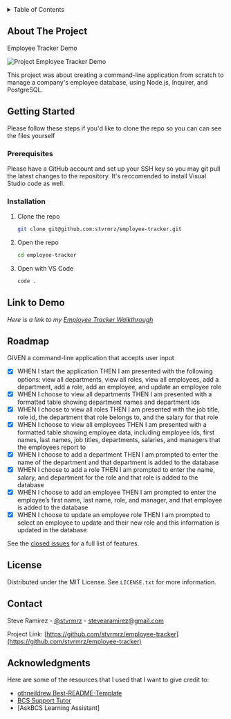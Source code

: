 <!-- TABLE OF CONTENTS -->
<details>
  <summary>Table of Contents</summary>
  <ol>
    <li>
      <a href="#about-the-project">About The Project</a>
    </li>
    <li>
      <a href="#getting-started">Getting Started</a>
      <ul>
        <li><a href="#prerequisites">Prerequisites</a></li>
        <li><a href="#installation">Installation</a></li>
      </ul>
    </li>
    <li><a href="#link-to-demo">Link to Demo</a></li>
    <li><a href="#license">License</a></li>
    <li><a href="#contact">Contact</a></li>
    <li><a href="#acknowledgments">Acknowledgments</a></li>
  </ol>
</details>

<!-- ABOUT THE PROJECT -->
## About The Project
Employee Tracker Demo

![Project Employee Tracker Demo](employee-tracker.gif)

This project was about creating a command-line application from scratch to manage a company's employee database, using Node.js, Inquirer, and PostgreSQL. 


<!-- GETTING STARTED -->
## Getting Started

Please follow these steps if you'd like to clone the repo so you can can see the files yourself

### Prerequisites

Please have a GitHub account and set up your SSH key so you may git pull the latest changes to the repository. It's
reccomended to install Visual Studio code as well.

### Installation

1. Clone the repo
   ```sh
   git clone git@github.com:stvrmrz/employee-tracker.git
   ```
3. Open the repo 
   ```sh
   cd employee-tracker
   ```
4. Open with VS Code
   ```sh
   code .
   ```

<!-- USAGE EXAMPLES -->
## Link to Demo

_Here is a link to my [Employee Tracker Walkthrough](https://watch.screencastify.com/v/9GAXgpWYltwSW4q69MZf)_

<!-- ROADMAP -->
## Roadmap

GIVEN a command-line application that accepts user input
- [x] WHEN I start the application
      THEN I am presented with the following options: view all departments, view all roles, view all employees, add a department, add a role, add an employee, and update an employee role
- [x] WHEN I choose to view all departments
      THEN I am presented with a formatted table showing department names and department ids
- [x] WHEN I choose to view all roles
      THEN I am presented with the job title, role id, the department that role belongs to, and the salary for that role
- [x] WHEN I choose to view all employees
      THEN I am presented with a formatted table showing employee data, including employee ids, first names, last names, job titles, departments, salaries, and managers that the employees report to
- [x] WHEN I choose to add a department
      THEN I am prompted to enter the name of the department and that department is added to the database
- [x] WHEN I choose to add a role
      THEN I am prompted to enter the name, salary, and department for the role and that role is added to the database
- [x] WHEN I choose to add an employee
      THEN I am prompted to enter the employee’s first name, last name, role, and manager, and that employee is added to the database
- [x] WHEN I choose to update an employee role
      THEN I am prompted to select an employee to update and their new role and this information is updated in the database

See the [closed issues](https://github.com/stvrmrz/employee-tracker/issues/1) for a full list of features.

<!-- LICENSE -->
## License

Distributed under the MIT License. See `LICENSE.txt` for more information.

<!-- CONTACT -->
## Contact

Steve Ramirez - [@stvrmrz](https://twitter.com/stvrmrz) - stevearamirez@gmail.com

Project Link: [https://github.com/stvrmrz/employee-tracker](https://github.com/stvrmrz/employee-tracker)

<!-- ACKNOWLEDGMENTS -->
## Acknowledgments

Here are some of the resources that I used that I want to give credit to:

* [othneildrew Best-README-Template](https://github.com/othneildrew/Best-README-Template)
* [BCS Support Tutor](https://2u-20.wistia.com/medias/trfd1jx6o2)
* [AskBCS Learning Assistant]